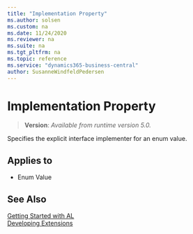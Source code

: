 ```yaml
---
title: "Implementation Property"
ms.author: solsen
ms.custom: na
ms.date: 11/24/2020
ms.reviewer: na
ms.suite: na
ms.tgt_pltfrm: na
ms.topic: reference
ms.service: "dynamics365-business-central"
author: SusanneWindfeldPedersen
---
```

[//]: # (START>DO_NOT_EDIT)
[//]: # (IMPORTANT:Do not edit any of the content between here and the END>DO_NOT_EDIT.)
[//]: # (Any modifications should be made in the .xml files in the ModernDev repo.)
# Implementation Property
> **Version**: _Available from runtime version 5.0._

Specifies the explicit interface implementer for an enum value.

## Applies to
-   Enum Value


[//]: # (IMPORTANT: END>DO_NOT_EDIT)

## See Also  
[Getting Started with AL](../devenv-get-started.md)  
[Developing Extensions](../devenv-dev-overview.md)  